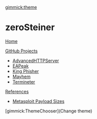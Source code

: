 [gimmick:theme](cyborg)

# zeroSteiner

[Home](index.md)

[GitHub Projects]()

  * [AdvancedHTTPServer](https://gist.github.com/zeroSteiner/4502576)
  * [EAPeak](https://github.com/securestate/eapeak/)
  * [King Phisher](https://github.com/securestate/king-phisher/)
  * [Mayhem](https://github.com/zeroSteiner/mayhem/)
  * [Termineter](https://github.com/securestate/termineter/)

[References]()

  * [Metasploit Payload Sizes](msf_payload_sizes.md)

[gimmick:ThemeChooser](Change theme)
